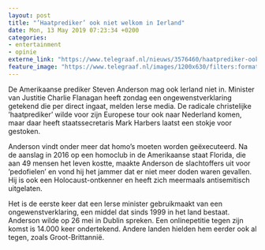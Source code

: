 ```yaml
---
layout: post
title: "’Haatprediker’ ook niet welkom in Ierland"
date: Mon, 13 May 2019 07:23:34 +0200
categories: 
- entertainment 
- opinie 
externe_link: "https://www.telegraaf.nl/nieuws/3576460/haatprediker-ook-niet-welkom-in-ierland"
feature_image: "https://www.telegraaf.nl/images/1200x630/filters:format(jpeg):quality(80)/cdn-kiosk-api.telegraaf.nl/40b40426-753f-11e9-9c2d-02d1dbdc35d1.jpg"
---
```


<p class="intro">De Amerikaanse prediker Steven Anderson mag ook Ierland niet in. Minister van Justitie Charlie Flanagan heeft zondag een ongewenstverklaring getekend die per direct ingaat, melden Ierse media. De radicale christelijke ’haatprediker’ wilde voor zijn Europese tour ook naar Nederland komen, maar daar heeft staatssecretaris Mark Harbers laatst een stokje voor gestoken.</p> <p>Anderson vindt onder meer dat homo’s moeten worden geëxecuteerd. Na de aanslag in 2016 op een homoclub in de Amerikaanse staat Florida, die aan 49 mensen het leven kostte, maakte Anderson de slachtoffers uit voor ’pedofielen’ en vond hij het jammer dat er niet meer doden waren gevallen. Hij is ook een Holocaust-ontkenner en heeft zich meermaals antisemitisch uitgelaten.</p><p>Het is de eerste keer dat een Ierse minister gebruikmaakt van een ongewenstverklaring, een middel dat sinds 1999 in het land bestaat. Anderson wilde op 26 mei in Dublin spreken. Een onlinepetitie tegen zijn komst is 14.000 keer ondertekend. Andere landen hielden hem eerder ook al tegen, zoals Groot-Brittannië.</p>
